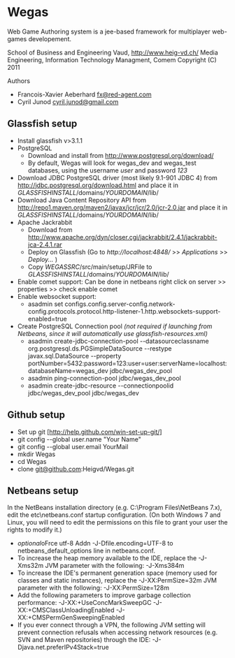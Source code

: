Wegas
=======================
Web Game Authoring system is a jee-based framework for multiplayer web-games developement.

School of Business and Engineering Vaud, http://www.heig-vd.ch/
Media Engineering, Information Technology Managment, Comem
Copyright (C) 2011

Authors
*   Francois-Xavier Aeberhard fx@red-agent.com
*   Cyril Junod cyril.junod@gmail.com


Glassfish setup
------------------------
*   Install glassfish v>3.1.1
*   PostgreSQL
    - Download and install from http://www.postgresql.org/download/
    - By default, Wegas will look for wegas_dev and wegas_test databases, using the username *user* and password *123*
*   Download JDBC PostgreSQL driver (most likely 9.1-901 JDBC 4) from http://jdbc.postgresql.org/download.html and place it in *GLASSFISHINSTALL*/domains/*YOURDOMAIN*/lib/
*   Download Java Content Repository API from http://repo1.maven.org/maven2/javax/jcr/jcr/2.0/jcr-2.0.jar and place it in *GLASSFISHINSTALL*/domains/*YOURDOMAIN*/lib/
*   Apache Jackrabbit
    - Download  from http://www.apache.org/dyn/closer.cgi/jackrabbit/2.4.1/jackrabbit-jca-2.4.1.rar
    - Deploy on Glassfish (Go to *http://localhost:4848/* >> *Applications* >> *Deploy...* )
    - Copy *WEGASSRC*/src/main/setup/JRFile to *GLASSFISHINSTALL*/domains/*YOURDOMAIN*/lib/
*   Enable comet support:
    Can be done in netbeans right click on server >> properties >> check enable comet
*   Enable websocket support:
    - asadmin set configs.config.server-config.network-config.protocols.protocol.http-listener-1.http.websockets-support-enabled=true
*   Create PostgreSQL Connection pool
    *(not required if launching from Netbeans, since it will automatically use glassfish-resources.xml)*
    - asadmin create-jdbc-connection-pool --datasourceclassname org.postgresql.ds.PGSimpleDataSource --restype javax.sql.DataSource --property portNumber=5432:password=123:user=user:serverName=localhost:databaseName=wegas_dev jdbc/wegas_dev_pool
    - asadmin ping-connection-pool jdbc/wegas_dev_pool
    - asadmin create-jdbc-resource --connectionpoolid jdbc/wegas_dev_pool jdbc/wegas_dev

Github setup
------------------------
*  Set up git [http://help.github.com/win-set-up-git/]
*  git config --global user.name "Your Name"
*  git config --global user.email YourMail
*  mkdir Wegas
*  cd Wegas
*  clone git@github.com:Heigvd/Wegas.git

Netbeans setup
------------------------
In the NetBeans installation directory (e.g. C:\Program Files\NetBeans 7.x), edit the etc\netbeans.conf startup configuration. (On both Windows 7 and Linux, you will need to edit the permissions on this file to grant your user the rights to modify it.)

*  *optional*oFrce utf-8
   Addn -J-Dfile.encoding=UTF-8 to netbeans_default_options line in netbeans.conf.
*  To increase the heap memory available to the IDE, replace the -J-Xms32m JVM parameter with the following:
   -J-Xms384m
*  To increase the IDE's permanent generation space (memory used for classes and static instances), replace the -J-XX:PermSize=32m JVM parameter with the following:
   -J-XX:PermSize=128m
*  Add the following parameters to improve garbage collection performance:
   -J-XX:+UseConcMarkSweepGC -J-XX:+CMSClassUnloadingEnabled -J-XX:+CMSPermGenSweepingEnabled
*  If you ever connect through a VPN, the following JVM setting will prevent connection refusals when accessing network resources (e.g. SVN and Maven repositories) through the IDE:
   -J-Djava.net.preferIPv4Stack=true
